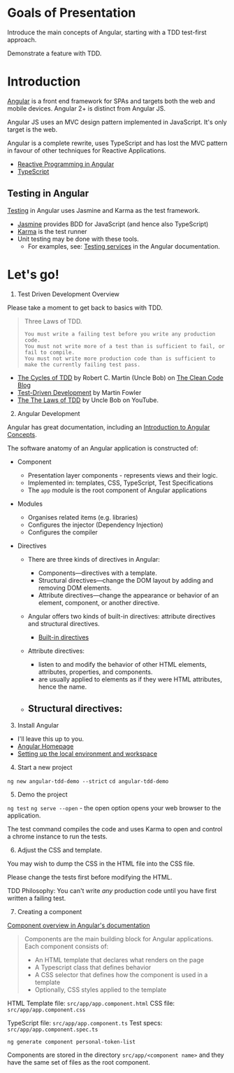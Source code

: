 # Goals of Presentation

Introduce the main concepts of Angular, starting with a TDD test-first approach.

Demonstrate a feature with TDD.

# Introduction

[Angular](https://angular.io) is a front end framework for SPAs and targets both the web and mobile devices. Angular 2+ is distinct from Angular JS.

Angular JS uses an MVC design pattern implemented in JavaScript. It's only target is the web.

Angular is a complete rewrite, uses TypeScript and has lost the MVC pattern in favour of other techniques for Reactive Applications.

 - [Reactive Programming in Angular](https://blog.nrwl.io/reactive-programming-in-angular-7dcded697e6c)
 - [TypeScript](https://www.typescriptlang.org/)

## Testing in Angular

[Testing](https://angular.io/guide/testing) in Angular uses Jasmine and Karma as the test framework.

 - [Jasmine](https://jasmine.github.io/) provides BDD for JavaScript (and hence also TypeScript)
 - [Karma](https://karma-runner.github.io) is the test runner
 - Unit testing may be done with these tools.
   - For examples, see: [Testing services](https://angular.io/guide/testing-services) in the Angular documentation.


# Let's go!

1. Test Driven Development Overview

Please take a moment to get back to basics with TDD.

> Three Laws of TDD.
> 
>     You must write a failing test before you write any production code.
>     You must not write more of a test than is sufficient to fail, or fail to compile.
>     You must not write more production code than is sufficient to make the currently failing test pass.

 - [The Cycles of TDD](https://blog.cleancoder.com/uncle-bob/2014/12/17/TheCyclesOfTDD.html) by Robert C. Martin (Uncle Bob) on [The Clean Code Blog](https://blog.cleancoder.com/)
 - [Test-Driven Development](https://martinfowler.com/bliki/TestDrivenDevelopment.html) by Martin Fowler
 - [The The Laws of TDD](https://www.youtube.com/watch?v=AoIfc5NwRks) by Uncle Bob on YouTube.

2. Angular Development

Angular has great documentation, including an [Introduction to Angular Concepts](https://angular.io/guide/architecture).

The software anatomy of an Angular application is constructed of:

 - Component
   - Presentation layer components - represents views and their logic.
   - Implemented in: templates, CSS, TypeScript, Test Specifications
   - The `app` module is the root component of Angular applications

 - Modules
   - Organises related items (e.g. libraries)
   - Configures the injector (Dependency Injection)
   - Configures the compiler

 - Directives
   - There are three kinds of directives in Angular:
     - Components—directives with a template.
     - Structural directives—change the DOM layout by adding and removing DOM elements.
     - Attribute directives—change the appearance or behavior of an element, component, or another directive.

   - Angular offers two kinds of built-in directives: attribute directives and structural directives.
     - [Built-in directives](https://angular.io/guide/built-in-directives)

   - Attribute directives:
     - listen to and modify the behavior of other HTML elements, attributes, properties, and components.
     - are usually applied to elements as if they were HTML attributes, hence the name.
   - Structural directives:
     - 

3. Install Angular

 - I'll leave this up to you.
 - [Angular Homepage](https://angular.io)
 - [Setting up the local environment and workspace](https://angular.io/guide/setup-local)


4. Start a new project

`ng new angular-tdd-demo --strict`
`cd angular-tdd-demo`


5. Demo the project

`ng test`
`ng serve --open` - the open option opens your web browser to the application.


The test command compiles the code and uses Karma to open and control a chrome instance to run the tests.



6. Adjust the CSS and template.

You may wish to dump the CSS in the HTML file into the CSS file.

Please change the tests first before modifying the HTML.

TDD Philosophy: You can't write _any_ production code until you have first written a failing test.


7. Creating a component

[Component overview in Angular's documentation](https://angular.io/guide/component-overview)

> Components are the main building block for Angular applications. Each component consists of:
>  
>  -   An HTML template that declares what renders on the page
>  -   A Typescript class that defines behavior
>  -   A CSS selector that defines how the component is used in a template
>  -   Optionally, CSS styles applied to the template



HTML Template file: `src/app/app.component.html`
CSS file:           `src/app/app.component.css`

TypeScript file:    `src/app/app.component.ts`
Test specs:         `src/app/app.component.spec.ts`


`ng generate component personal-token-list`

Components are stored in the directory `src/app/<component name>` and they have the same set of files as the root component.

